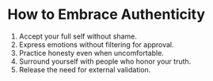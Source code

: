 # How to Embrace Authenticity

1. Accept your full self without shame.
2. Express emotions without filtering for approval.
3. Practice honesty even when uncomfortable.
4. Surround yourself with people who honor your truth.
5. Release the need for external validation.